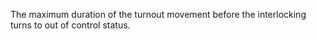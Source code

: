 The maximum duration of the turnout movement before the interlocking turns to out of control status.
